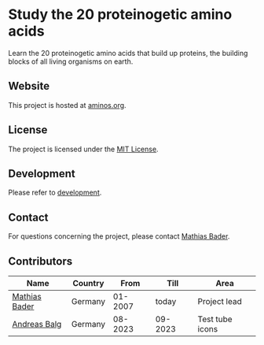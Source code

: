 # Study the 20 proteinogetic amino acids
Learn the 20 proteinogetic amino acids that build up proteins, the building blocks of all living
organisms on earth.

## Website
This project is hosted at [aminos.org](https://www.aminos.org).

## License
The project is licensed under the [MIT License](LICENSE).

## Development
Please refer to [development](docs/Development.md).

## Contact
For questions concerning the project, please contact [Mathias Bader](mailto:mail@mathiasbader.de).

## Contributors
| Name                                                                       | Country | From    | Till    | Area                  |
|----------------------------------------------------------------------------|---------|---------|---------|-----------------------|
| [Mathias Bader](https://www.mathiasbader.de)                               | Germany | 01-2007 | today   | Project lead          |
| [Andreas Balg](https://andreas-balg.de)                                    | Germany | 08-2023 | 09-2023 | Test tube icons       |
